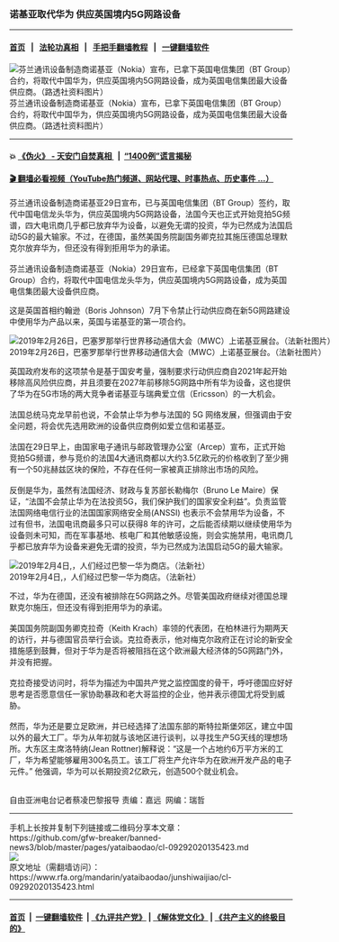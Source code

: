 ### 诺基亚取代华为 供应英国境内5G网路设备
------------------------

#### [首页](https://github.com/gfw-breaker/banned-news3/blob/master/README.md) &nbsp;&nbsp;|&nbsp;&nbsp; [法轮功真相](https://github.com/begood0513/basic/blob/master/README.md)  &nbsp;&nbsp;|&nbsp;&nbsp; [手把手翻墙教程](https://github.com/gfw-breaker/guides/wiki)  &nbsp;&nbsp;|&nbsp;&nbsp; [一键翻墙软件](https://github.com/gfw-breaker/nogfw/blob/master/README.md)  



<div id="headerimg">
 <img alt="芬兰通讯设备制造商诺基亚（Nokia）宣布，已拿下英国电信集团（BT Group）合约，将取代中国华为，供应英国境内5G网路设备，成为英国电信集团最大设备供应商。（路透社资料图片） " src="https://www.rfa.org/mandarin/yataibaodao/junshiwaijiao/cl-09292020135423.html/2019-02-26T163839Z_552785597_RC15BC137DE0_RTRMADP_3_TELECOMS-MOBILEWORLD-LG.jpg/@@images/a6d818ed-0e9b-41ab-bb9a-2e8f2d9bc1a4.jpeg" title="芬兰通讯设备制造商诺基亚（Nokia）宣布，已拿下英国电信集团（BT Group）合约，将取代中国华为，供应英国境内5G网路设备，成为英国电信集团最大设备供应商。（路透社资料图片） "/>
 <div id="headerimgcontents">
  <div id="headerimgcaption">
   <span>
    芬兰通讯设备制造商诺基亚（Nokia）宣布，已拿下英国电信集团（BT Group）合约，将取代中国华为，供应英国境内5G网路设备，成为英国电信集团最大设备供应商。（路透社资料图片）
   </span>
   <!-- zoomattribute -->
  </div>
  <!-- headerimgcaption -->
 </div>
 <!-- headerimagecontents -->
</div>

<hr/>


#### 💥 [《伪火》 - 天安门自焚真相 ](http://158.247.195.190:10000/videos/blog/weihuo.html)&nbsp; |&nbsp; [“1400例”谎言揭秘  ](http://158.247.195.190:10000/videos/blog/jiexi1400.html)

#### [ 🎬  翻墙必看视频（YouTube热门频道、网站代理、时事热点、历史事件 ...）](https://github.com/gfw-breaker/links/blob/master/banned.md)

<div id="storytext">
 <div>
  <div class="slot_header">
  </div>
 </div>
 <p>
 </p>
 <p>
  芬兰通讯设备制造商诺基亚29日宣布，已与英国电信集团（BT Group）签约，取代中国电信龙头华为，供应英国境内5G网路设备，法国今天也正式开始竞拍5G频谱，四大电讯商几乎都已放弃华为设备，以避免无谓的投资，华为已然成为法国启动5G的最大输家。不过，在德国，虽然美国务院副国务卿克拉其施压德国总理默克尔放弃华为，但还没有得到拒用华为的承诺。
  <br/>
  <br/>
  芬兰通讯设备制造商诺基亚（Nokia）29日宣布，已经拿下英国电信集团（BT Group）合约，将取代中国电信龙头华为，供应英国境内5G网路设备，成为英国电信集团最大设备供应商。
 </p>
 <p>
 </p>
 <p>
 </p>
 <p>
  这是英国首相约翰逊（Boris Johnson）7月下令禁止行动供应商在新5G网路建设中使用华为产品以来，英国与诺基亚的第一项合约。
 </p>
 <p>
 </p>
 <p>
  <div class="image-inline captioned" style="width:1500px;">
   <div style="width:1500px;">
    <img alt="2019年2月26日，巴塞罗那举行世界移动通信大会（MWC）上诺基亚展台。（法新社图片）" src="https://www.rfa.org/mandarin/yataibaodao/junshiwaijiao/cl-09292020135423.html/000_1DX6FZ.jpg" title="2019年2月26日，巴塞罗那举行世界移动通信大会（MWC）上诺基亚展台。（法新社图片）"/>
   </div>
   <div class="image-caption">
    <span style="width:1500px;">
     2019年2月26日，巴塞罗那举行世界移动通信大会（MWC）上诺基亚展台。（法新社图片）
    </span>
    <span class="copyright">
    </span>
   </div>
  </div>
 </p>
 <p>
  英国政府发布的这项禁令是基于国安考量，强制要求行动供应商自2021年起开始移除高风险供应商，并且须要在2027年前移除5G网路中所有华为设备，这也提供了华为在5G市场的两大竞争者诺基亚与瑞典爱立信（Ericsson）的一大机会。
  <br/>
  <br/>
  法国总统马克龙早前也说，不会禁止华为参与法国的 5G 网络发展，但强调由于安全问题，将会优先选用欧洲的设备供应商例如爱立信和诺基亚。
  <br/>
  <br/>
  法国在29日早上，由国家电子通讯与邮政管理办公室（Arcep）宣布，正式开始竞拍5G频谱，参与竞价的法国4大通讯商都以大约3.5亿欧元的价格收到了至少拥有一个50兆赫兹区块的保险，不存在任何一家被真正排除出市场的风险。
  <br/>
  <br/>
  反倒是华为，虽然有法国经济、财政与复苏部长勒梅尔（Bruno Le Maire）保证，“法国不会禁止华为在法投资5G，我们保护我们的国家安全利益”。负责监管法国网络电信行业的法国国家网络安全局(ANSSI) 也表示不会禁用华为设备，不过有但书，法国电讯商最多只可以获得8 年的许可，之后能否续期以继续使用华为设备则未可知，而在军事基地、核电厂和其他敏感设施，则会实施禁用，电讯商几乎都已放弃华为设备来避免无谓的投资，华为已然成为法国启动5G的最大输家。
 </p>
 <p>
 </p>
 <p>
  <div class="image-inline captioned" style="width:1500px;">
   <div style="width:1500px;">
    <img alt="2019年2月4日,，人们经过巴黎一华为商店。（法新社）" src="https://www.rfa.org/mandarin/yataibaodao/jingmao/cl-08062019093538.html/000_1D13W9.jpg" title="2019年2月4日,，人们经过巴黎一华为商店。（法新社）"/>
   </div>
   <div class="image-caption">
    <span style="width:1500px;">
     2019年2月4日,，人们经过巴黎一华为商店。（法新社）
    </span>
    <span class="copyright">
    </span>
   </div>
  </div>
 </p>
 <p>
  不过，华为在德国，还没有被排除在5G网路之外。尽管美国政府继续对德国总理默克尔施压，但还没有得到拒用华为的承诺。
  <br/>
  <br/>
  美国国务院副国务卿克拉奇（Keith Krach）率领的代表团，在柏林进行为期两天的访行，并与德国官员举行会谈。克拉奇表示，他对梅克尔政府正在讨论的新安全措施感到鼓舞，但对于华为是否将被阻挡在这个欧洲最大经济体的5G网路门外，并没有把握。
  <br/>
  <br/>
  克拉奇接受访问时，将华为描述为中国共产党之监控国度的骨干，呼吁德国应好好思考是否愿意信任一家协助暴政和老大哥监控的企业，他并表示德国尤将受到威胁。
  <br/>
  <br/>
  然而，华为还是要立足欧洲，并已经选择了法国东部的斯特拉斯堡郊区，建立中国以外的最大工厂。华为从年初就与该地区进行谈判，以寻找生产5G天线的理想场所。大东区主席洛特纳(Jean Rottner)解释说：“这是一个占地约6万平方米的工厂，华为希望能够雇用300名员工。该工厂将生产允许华为在欧洲开发产品的电子元件。” 他强调，华为可以长期投资2亿欧元，创造500个就业机会。
  <br/>
  <br/>
 </p>
 <p>
  自由亚洲电台记者蔡凌巴黎报导 责编：嘉远  网编：瑞哲
 </p>
</div>

<hr/>
手机上长按并复制下列链接或二维码分享本文章：<br/>
https://github.com/gfw-breaker/banned-news3/blob/master/pages/yataibaodao/cl-09292020135423.md <br/>
<a href='https://github.com/gfw-breaker/banned-news3/blob/master/pages/yataibaodao/cl-09292020135423.md'><img src='https://github.com/gfw-breaker/banned-news3/blob/master/pages/yataibaodao/cl-09292020135423.md.png'/></a> <br/>
原文地址（需翻墙访问）：https://www.rfa.org/mandarin/yataibaodao/junshiwaijiao/cl-09292020135423.html


------------------------
#### [首页](https://github.com/gfw-breaker/banned-news3/blob/master/README.md) &nbsp;|&nbsp; [一键翻墙软件](https://github.com/gfw-breaker/nogfw/blob/master/README.md) &nbsp;| [《九评共产党》](https://github.com/gfw-breaker/9ping.md/blob/master/README.md#九评之一评共产党是什么) | [《解体党文化》](https://github.com/gfw-breaker/jtdwh.md/blob/master/README.md) | [《共产主义的终极目的》](https://github.com/gfw-breaker/gczydzjmd.md/blob/master/README.md)


<img src='http://gfw-breaker.win/banned-news3/pages/yataibaodao/cl-09292020135423.md' width='0px' height='0px'/>